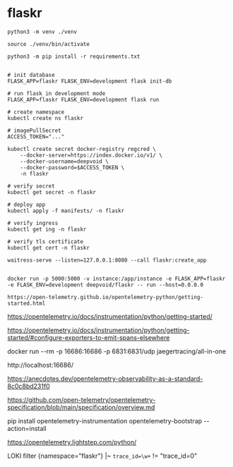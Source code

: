 # flaskr

```
python3 -m venv ./venv

source ./venv/bin/activate

python3 -m pip install -r requirements.txt


# init database
FLASK_APP=flaskr FLASK_ENV=development flask init-db

# run flask in development mode
FLASK_APP=flaskr FLASK_ENV=development flask run

# create namespace
kubectl create ns flaskr

# imagePullSecret
ACCESS_TOKEN="..."

kubectl create secret docker-registry regcred \
    --docker-server=https://index.docker.io/v1/ \
    --docker-username=deepvoid \
    --docker-password=$ACCESS_TOKEN \
    -n flaskr

# verify secret
kubectl get secret -n flaskr

# deploy app
kubectl apply -f manifests/ -n flaskr

# verify ingress
kubectl get ing -n flaskr

# verify tls certificate
kubectl get cert -n flaskr
```

```
waitress-serve --listen=127.0.0.1:8080 --call flaskr:create_app


docker run -p 5000:5000 -v instance:/app/instance -e FLASK_APP=flaskr -e FLASK_ENV=development deepvoid/flaskr -- run --host=0.0.0.0
```

```
https://open-telemetry.github.io/opentelemetry-python/getting-started.html
```


https://opentelemetry.io/docs/instrumentation/python/getting-started/




https://opentelemetry.io/docs/instrumentation/python/getting-started/#configure-exporters-to-emit-spans-elsewhere

docker run --rm -p 16686:16686 -p 6831:6831/udp jaegertracing/all-in-one

http://localhost:16686/


https://anecdotes.dev/opentelemetry-observability-as-a-standard-8c0c8bd231f0



https://github.com/open-telemetry/opentelemetry-specification/blob/main/specification/overview.md





pip install opentelemetry-instrumentation
opentelemetry-bootstrap --action=install


https://opentelemetry.lightstep.com/python/


LOKI filter
{namespace="flaskr"} |~ `trace_id=\w+` != "trace_id=0"